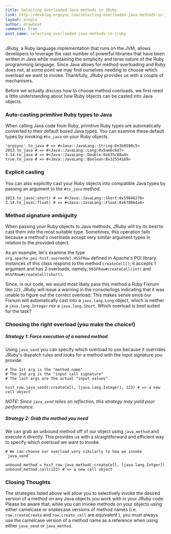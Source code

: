 ```yaml
---
title: Selecting Overloaded Java methods in JRuby
link: http://devblog.orgsync.com/selecting-overloaded-java-methods-in-jruby/
layout: single
author: drywheat
comments: true
post_name: selecting-overloaded-java-methods-in-jruby
---
```


JRuby, a Ruby language implementation that runs on the JVM, allows developers to leverage the vast number of powerful libraries that have been written in Java while maintaining the simplicity and terse nature of the Ruby programming language. Since Java allows for method overloading and Ruby does not, at some point we may find ourselves needing to choose which overload we want to invoke. Thankfully, JRuby provides us with a couple of mechanisms.

Before we actually discuss how to choose method overloads, we first need a little understanding about how Ruby objects can be casted into Java objects.

### Auto-casting primitive Ruby types to Java

When calling Java code from Ruby, primitive Ruby types are automatically converted to their default boxed Java types. You can examine these default types by invoking `#to_java` on your Ruby objects.


    'orgsync'.to_java # => #<Java::JavaLang::String:0x3b8590c5>
    2013.to_java # => #<Java::JavaLang::Long:0x5ae6c6d7>
    3.14.to_java # => #<Java::JavaLang::Double:0x635c80a4>
    true.to_java # => #<Java::JavaLang::Boolean:0x32554189>


### Explicit casting

You can also explicitly cast your Ruby objects into compatible Java types by passing an argument to the `#to_java` method.


    2013.to_java(:short) # => #<Java::JavaLang::Short:0x59046270>
    3.14.to_java(:float) # => #<Java::JavaLang::Float:0x670064a4>


### Method signature ambiguity

When passing your Ruby objects to Java methods, JRuby will try its best to cast them into the most suitable type. Sometimes, this operation fails because a method's overloads accept very similar argument types in relation to the provided object.

As an example, let's examine the type `org.apache.poi.hssf.usermodel.HSSFRow` defined in Apache's POI library. Instances of this class respond to the method `createCell()`; it accepts 1 argument and has 2 overloads, namely, `HSSFRow#createCell(int)` and `HSSFRow#createCell(short)`.

Since, in our code, we would most likely pass this method a Ruby Fixnum like `123`, JRuby will issue a warning in the console/logs indicating that it was unable to figure out the correct overload. This makes sense since our Fixnum will automatically cast into a `java.lang.Long` object, which is neither a `java.lang.Integer` nor a `java.lang.Short`. Which overload is best suited for the task?

### Choosing the right overload (you make the choice!)

##### Strategy 1: Force execution of a named method

Using `java_send` you can specify which overload to use because it overrides JRuby's dispatch rules and looks for a method with the input signature you provide.


    # The 1st arg is the "method name"
    # The 2nd arg is the "input call signature"
    # The last args are the actual "input values"

    hssf_row.java_send(:createCell, [java.lang.Integer], 123) # => a new cell object


_NOTE: Since `java_send` relies on reflection, this strategy may yield poor performance._

##### Strategy 2: Grab the method you need

We can grab an unbound method off of our object using `java_method` and execute it directly. This provides us with a straightforward and efficient way to specify which overload we want to invoke.


    # We can choose our overload very similarly to how we invoke `java_send`

    unbound_method = hssf_row.java_method(:createCell, [java.lang.Intger])
    unbound_method.call(123) # => a new cell object


### Closing Thoughts

The strategies listed above will allow you to selectively invoke the desired version of a method on any Java objects you work with in your JRuby code. Please be aware that, while you can invoke methods on your objects using either camelcase or snakecase versions of method names (i.e. `row.createCreate` and `row.create_cell` are equivalent ), you must always use the camelcase version of a method name as a reference when using either `java_send` or `java_method`.
